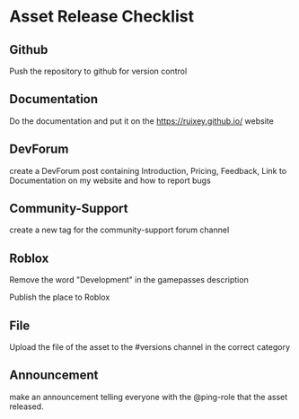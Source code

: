 # Asset Release Checklist

## Github

Push the repository to github for version control

## Documentation

Do the documentation and put it on the https://ruixey.github.io/ website

## DevForum

create a DevForum post containing Introduction, Pricing, Feedback, Link to Documentation on my website and how to report bugs

## Community-Support

create a new tag for the community-support forum channel

## Roblox

Remove the word "Development" in the gamepasses description

Publish the place to Roblox

## File

Upload the file of the asset to the #versions channel in the correct category

## Announcement

make an announcement telling everyone with the @ping-role that the asset released.